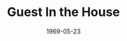---
title: Guest In the House
date: 1969-05-23
opening_date: 1969-05-23
closing_date: 1969-05-31
layout: productions
playbill:
Theatre: Theatre Jacksonville
Venue: Little Theatre
cast:
- Ann Proctor: Barbara Fletcher
- Lee Proctor: Susan Waddell
- Hilda: Andrea Brack
- The Rev. Dr. Shaw: Ray Navarre
- Martha Proctor: Martha Worsley
- Miriam Blake: Mary Ellen Calhoun
- Dan Proctor: Wayne Wofford
- Douglas Proctor: Jerry Allen
- Evelyn Heath: Diane Catherwood
- Frank Dow: John Palmer
- Mrs Dow: Becky Williams
- Miss Rhodes: Vivienne Winemiller
- Cam Tracy: Franz Kooymans
crew:
- Director: Robert Knowles
- Lighting:
  - Becky Williams
  - Lois Navarre
- Scenic Design: Ham Waddell
- Stage Manager:
  - Douglas Thomas
  - Reg Smith
- Sound: Phyllis Waddell
- Properties:
  - Katie Raven
  - Norma Patrick
  - Cindy Waddell
  - Lollie Raven
  - Suzanne Lanier
- Set Construction:
  - Ham Waddell
  - Mike Fetters
  - Bob Fetters
  - Ray Navarre
  - David Whitfield
  - Wayne Wofford
  - Ralf Calhoun
  - Robert Claremont
  - Aileen Davis
  - Chris Fetters
  - Mary Fetters
  - Gary Fletcher
  - June Fletcher
  - Mike Gaines
  - Suzanne Lanier
  - Lee Moore
  - Bernice Napp
  - Katie Raven
  - Lollie Raven
  - Bill Siemer
  - Doug Thomas
  - Roy Vinson
  - Cindy Waddell
  - Roger Waddell
  - Debbie Whitfield
- Make-up: John Walker
- Publicity:
  - Rosa Harlan
  - L.A. Hanson
- Box Office:
  - Ann Dubow
  - Gert Berman
orchestra:
---